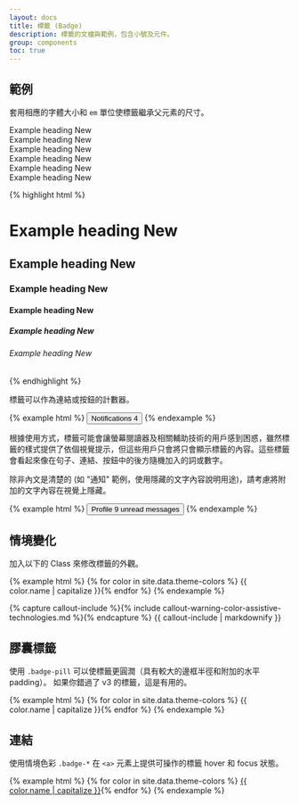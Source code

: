 ```yaml
---
layout: docs
title: 標籤 (Badge)
description: 標籤的文檔與範例，包含小號及元件。
group: components
toc: true
---
```


## 範例

套用相應的字體大小和 `em` 單位使標籤繼承父元素的尺寸。

<div class="bd-example">
<div class="h1">Example heading <span class="badge badge-secondary">New</span></div>
<div class="h2">Example heading <span class="badge badge-secondary">New</span></div>
<div class="h3">Example heading <span class="badge badge-secondary">New</span></div>
<div class="h4">Example heading <span class="badge badge-secondary">New</span></div>
<div class="h5">Example heading <span class="badge badge-secondary">New</span></div>
<div class="h6">Example heading <span class="badge badge-secondary">New</span></div>
</div>

{% highlight html %}
<h1>Example heading <span class="badge badge-secondary">New</span></h1>
<h2>Example heading <span class="badge badge-secondary">New</span></h2>
<h3>Example heading <span class="badge badge-secondary">New</span></h3>
<h4>Example heading <span class="badge badge-secondary">New</span></h4>
<h5>Example heading <span class="badge badge-secondary">New</span></h5>
<h6>Example heading <span class="badge badge-secondary">New</span></h6>
{% endhighlight %}

標籤可以作為連結或按鈕的計數器。

{% example html %}
<button type="button" class="btn btn-primary">
  Notifications <span class="badge badge-light">4</span>
</button>
{% endexample %}


根據使用方式，標籤可能會讓螢幕閱讀器及相關輔助技術的用戶感到困惑，雖然標籤的樣式提供了依個視覺提示，但這些用戶只會將只會顯示標籤的內容。這些標籤會看起來像在句子、連結、按鈕中的後方隨機加入的詞或數字。

除非內文是清楚的 (如 "通知" 範例，使用隱藏的文字內容說明用途)，請考慮將附加的文字內容在視覺上隱藏。

{% example html %}
<button type="button" class="btn btn-primary">
  Profile <span class="badge badge-light">9</span>
  <span class="sr-only">unread messages</span>
</button>
{% endexample %}

## 情境變化

加入以下的 Class 來修改標籤的外觀。

{% example html %}
{% for color in site.data.theme-colors %}
<span class="badge badge-{{ color.name }}">{{ color.name | capitalize }}</span>{% endfor %}
{% endexample %}

{% capture callout-include %}{% include callout-warning-color-assistive-technologies.md %}{% endcapture %}
{{ callout-include | markdownify }}

## 膠囊標籤

使用 `.badge-pill` 可以使標籤更圓潤（具有較大的邊框半徑和附加的水平 padding）。 如果你錯過了 v3 的標籤，這是有用的。

{% example html %}
{% for color in site.data.theme-colors %}
<span class="badge badge-pill badge-{{ color.name }}">{{ color.name | capitalize }}</span>{% endfor %}
{% endexample %}

## 連結

使用情境色彩 `.badge-*` 在 `<a>` 元素上提供可操作的標籤 hover 和 focus 狀態。

{% example html %}
{% for color in site.data.theme-colors %}
<a href="#" class="badge badge-{{ color.name }}">{{ color.name | capitalize }}</a>{% endfor %}
{% endexample %}
